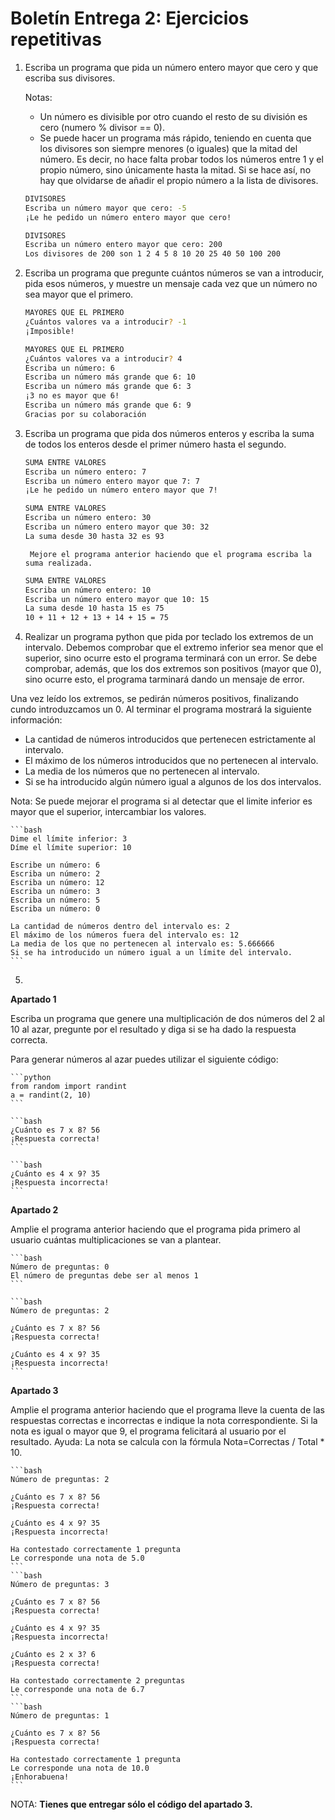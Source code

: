 # Boletín Entrega 2: Ejercicios repetitivas

1. Escriba un programa que pida un número entero mayor que cero y que escriba sus divisores.

	Notas:

	* Un número es divisible por otro cuando el resto de su división es cero (numero % divisor == 0).
    * Se puede hacer un programa más rápido, teniendo en cuenta que los divisores son siempre menores (o iguales) que la mitad del número. Es decir, no hace falta probar todos los números entre 1 y el propio número, sino únicamente hasta la mitad. Si se hace así, no hay que olvidarse de añadir el propio número a la lista de divisores.

	```bash
	DIVISORES
	Escriba un número mayor que cero: -5
	¡Le he pedido un número entero mayor que cero!
	```

	```bash
	DIVISORES
	Escriba un número entero mayor que cero: 200
	Los divisores de 200 son 1 2 4 5 8 10 20 25 40 50 100 200
	```

2. Escriba un programa que pregunte cuántos números se van a introducir, pida esos números, y muestre un mensaje cada vez que un número no sea mayor que el primero.

	```bash
	MAYORES QUE EL PRIMERO
	¿Cuántos valores va a introducir? -1
	¡Imposible!
	```
	
	```bash
	MAYORES QUE EL PRIMERO
	¿Cuántos valores va a introducir? 4
	Escriba un número: 6
	Escriba un número más grande que 6: 10
	Escriba un número más grande que 6: 3
	¡3 no es mayor que 6!
	Escriba un número más grande que 6: 9
	Gracias por su colaboración
	```

3. Escriba un programa que pida dos números enteros y escriba la suma de todos los enteros desde el primer número hasta el segundo.

	```bash
	SUMA ENTRE VALORES
	Escriba un número entero: 7
	Escriba un número entero mayor que 7: 7
	¡Le he pedido un número entero mayor que 7!	
	```
	```bash
	SUMA ENTRE VALORES
	Escriba un número entero: 30
	Escriba un número entero mayor que 30: 32
	La suma desde 30 hasta 32 es 93	
	```

		Mejore el programa anterior haciendo que el programa escriba la suma realizada.

	```bash
	SUMA ENTRE VALORES
	Escriba un número entero: 10
	Escriba un número entero mayor que 10: 15
	La suma desde 10 hasta 15 es 75
	10 + 11 + 12 + 13 + 14 + 15 = 75
	```


4. Realizar un programa python que pida por teclado los extremos de un intervalo. Debemos comprobar que el extremo inferior sea menor que el superior, sino ocurre esto el programa terminará con un error. Se debe comprobar, además, que los dos extremos son positivos (mayor que 0), sino ocurre esto, el programa tarminará dando un mensaje de error.

 Una vez leído los extremos, se pedirán números positivos, finalizando cundo introduzcamos un 0. Al terminar el programa mostrará la siguiente información:

 * La cantidad de números introducidos que pertenecen estrictamente al intervalo. 
 * El máximo de los números introducidos que no pertenecen al intervalo. 
 * La media de los números que no pertenecen al intervalo. 
 * Si se ha introducido algún número igual a algunos de los dos intervalos. 

 Nota: Se puede mejorar el programa si al detectar que el limite inferior es mayor que el superior, intercambiar los valores.

	```bash
	Dime el límite inferior: 3
	Díme el límite superior: 10

	Escribe un número: 6
	Escriba un número: 2
	Escriba un número: 12
	Escriba un número: 3
	Escriba un número: 5
	Escriba un número: 0

	La cantidad de números dentro del intervalo es: 2
	El máximo de los números fuera del intervalo es: 12
	La media de los que no pertenecen al intervalo es: 5.666666
	Si se ha introducido un número igual a un límite del intervalo.
	```

5.

**Apartado 1**

Escriba un programa que genere una multiplicación de dos números del 2 al 10 al azar, pregunte por el resultado y diga si se ha dado la respuesta correcta.

Para generar números al azar puedes utilizar el siguiente código:

	```python
	from random import randint
	a = randint(2, 10)
	```

	```bash
	¿Cuánto es 7 x 8? 56
	¡Respuesta correcta!	
	```	

	```bash
	¿Cuánto es 4 x 9? 35
	¡Respuesta incorrecta!
	```

**Apartado 2**

Amplie el programa anterior haciendo que el programa pida primero al usuario cuántas multiplicaciones se van a plantear.

	```bash
	Número de preguntas: 0
	El número de preguntas debe ser al menos 1	
	```

	```bash
	Número de preguntas: 2	

	¿Cuánto es 7 x 8? 56
	¡Respuesta correcta!	

	¿Cuánto es 4 x 9? 35
	¡Respuesta incorrecta!
	```

**Apartado 3**

Amplie el programa anterior haciendo que el programa lleve la cuenta de las respuestas correctas e incorrectas e indique la nota correspondiente. Si la nota es igual o mayor que 9, el programa felicitará al usuario por el resultado.
Ayuda: La nota se calcula con la fórmula Nota=Correctas / Total * 10.

	```bash
	Número de preguntas: 2	

	¿Cuánto es 7 x 8? 56
	¡Respuesta correcta!	

	¿Cuánto es 4 x 9? 35
	¡Respuesta incorrecta!	

	Ha contestado correctamente 1 pregunta
	Le corresponde una nota de 5.0	
	```
	```bash
	Número de preguntas: 3	

	¿Cuánto es 7 x 8? 56
	¡Respuesta correcta!	

	¿Cuánto es 4 x 9? 35
	¡Respuesta incorrecta!	

	¿Cuánto es 2 x 3? 6
	¡Respuesta correcta!	

	Ha contestado correctamente 2 preguntas
	Le corresponde una nota de 6.7	
	```
	```bash
	Número de preguntas: 1	

	¿Cuánto es 7 x 8? 56
	¡Respuesta correcta!	

	Ha contestado correctamente 1 pregunta
	Le corresponde una nota de 10.0
	¡Enhorabuena!
	```

NOTA: **Tienes que entregar sólo el código del apartado 3.**
